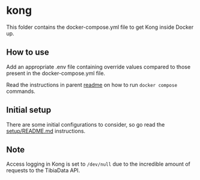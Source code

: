 # kong

This folder contains the docker-compose.yml file to get Kong inside Docker up.

## How to use

Add an appropriate .env file containing override values compared to those present in the docker-compose.yml file.

Read the instructions in parent [readme](../README.md#usage) on how to run `docker compose` commands.

## Initial setup

There are some initial configurations to consider, so go read the [setup/README.md](./setup/README.md) instructions.

## Note

Access logging in Kong is set to `/dev/null` due to the incredible amount of requests to the TibiaData API.
